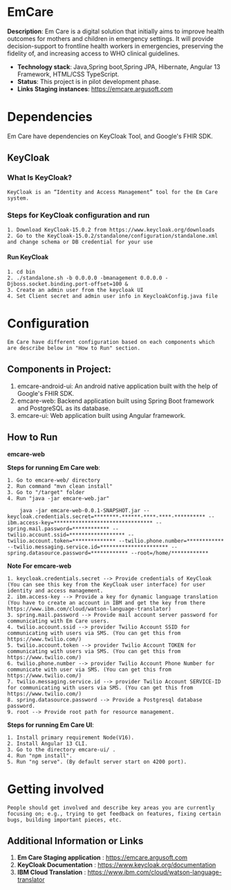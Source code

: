 # EmCare

 **Description**: Em Care is a digital solution that initially aims to improve health outcomes for mothers and children in emergency settings. It will provide decision-support to frontline health workers in emergencies, preserving the fidelity of, and increasing access to WHO clinical guidelines.

   - **Technology stack**: Java,Spring boot,Spring JPA, Hibernate, Angular 13 Framework, HTML/CSS TypeScript.
   - **Status**: This project is in pilot development phase.
   - **Links Staging instances**: https://emcare.argusoft.com

# Dependencies

Em Care have dependencies on KeyCloak Tool, and Google's FHIR SDK.
## **KeyCloak**
### What Is KeyCloak?
    KeyCloak is an “Identity and Access Management” tool for the Em Care system.
### Steps for KeyCloak configuration and run
    1. Download KeyCloak-15.0.2 from https://www.keycloak.org/downloads
    2. Go to the KeyCloak-15.0.2/standalone/configuration/standalone.xml and change schema or DB credential for your use

#### Run KeyCloak
    1. cd bin 
    2. ./standalone.sh -b 0.0.0.0 -bmanagement 0.0.0.0 -Djboss.socket.binding.port-offset=100 &
    3. Create an admin user from the keycloak UI
    4. Set Client secret and admin user info in KeycloakConfig.java file

# Configuration

    Em Care have different configuration based on each components which are describe below in "How to Run" section. 

## Components in Project:

1. emcare-android-ui: An android native application built with the help of Google's FHIR SDK.
2. emcare-web: Backend application built using Spring Boot framework and PostgreSQL as its database.
3. emcare-ui: Web application built using Angular framework.
 
## How to Run

**emcare-web**

**Steps for running Em Care web**:

    1. Go to emcare-web/ directory
    2. Run command "mvn clean install"
    3. Go to "/target" folder
    4. Run "java -jar emcare-web.jar"

        java -jar emcare-web-0.0.1-SNAPSHOT.jar --keycloak.credentials.secret=********-******-****-****-********** --ibm.access-key=******************************** --spring.mail.password=************ --twilio.account.ssid=****************** --twilio.account.token=************** --twilio.phone.number=************ --twilio.messaging.service.id=********************** --spring.datasource.password=************ --root=/home/************

**Note For emcare-web**

    1. keycloak.credentials.secret --> Provide credentials of KeyCloak (You can see this key from the KeyCloak user interface) for user identity and access management.
    2. ibm.access-key --> Provide a key for dynamic language translation (You have to create an account in IBM and get the key from there https://www.ibm.com/cloud/watson-language-translator)
    3. spring.mail.password --> Provide mail account server password for communicating with Em Care users.
    4. twilio.account.ssid --> provider Twilio Account SSID for communicating with users via SMS. (You can get this from https://www.twilio.com/)
    5. twilio.account.token --> provider Twilio Account TOKEN for communicating with users via SMS. (You can get this from https://www.twilio.com/)
    6. twilio.phone.number --> provider Twilio Account Phone Number for communicate with user via SMS. (You can get this from https://www.twilio.com/)
    7. twilio.messaging.service.id --> provider Twilio Account SERVICE-ID for communicating with users via SMS. (You can get this from https://www.twilio.com/)
    8. spring.datasource.password --> Provide a Postgresql database password.
    9. root --> Provide root path for resource management.


**Steps for running Em Care UI**: 

    1. Install primary requirement Node(V16).
    2. Install Angular 13 CLI.
    3. Go to the directory emcare-ui/ .
    4. Run "npm install".
    5. Run "ng serve". (By default server start on 4200 port).

# Getting involved
    People should get involved and describe key areas you are currently focusing on; e.g., trying to get feedback on features, fixing certain bugs, building important pieces, etc.

## Additional Information or Links
1. **Em Care Staging application** : https://emcare.argusoft.com
2. **KeyCloak Documentation** : https://www.keycloak.org/documentation
3. **IBM Cloud Translation** : https://www.ibm.com/cloud/watson-language-translator

